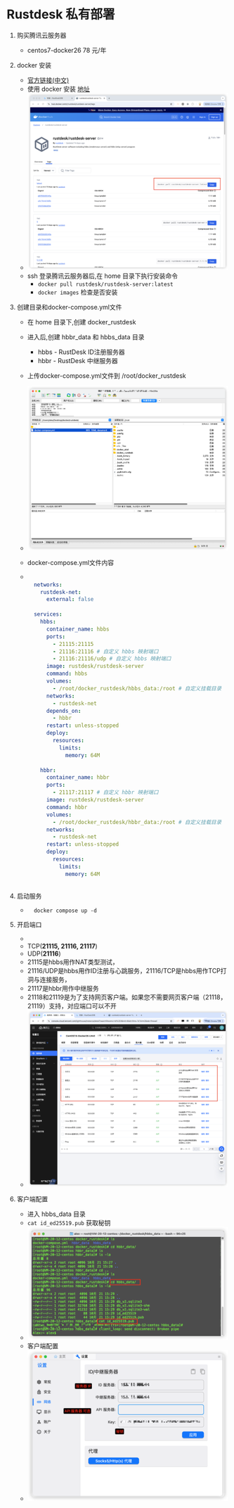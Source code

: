 # Rustdesk 私有部署

1. 购买腾讯云服务器

    - centos7-docker26 78 元/年

2. docker 安装

    - [官方链接(中文)](https://rustdesk.com/docs/zh-cn/self-host/rustdesk-server-oss/install/)
    - 使用 docker 安装 [地址](https://hub.docker.com/r/rustdesk/rustdesk-server/tags)
    - ![image-20241021174805633](assets/image-20241021174805633.png)
    - ssh 登录腾讯云服务器后,在 home 目录下执行安装命令
        - `docker pull rustdesk/rustdesk-server:latest`
        - `docker images` 检查是否安装

3. 创建目录和docker-compose.yml文件

    - 在 home 目录下,创建 docker_rustdesk

    - 进入后,创建 hbbr_data 和 hbbs_data 目录

        - hbbs - RustDesk ID注册服务器
        - hbbr - RustDesk 中继服务器

    - 上传docker-compose.yml文件到 /root/docker_rustdesk

    - ![image-20241103101850112](assets/image-20241103101850112.png)

    - docker-compose.yml文件内容

    - ```yml
        
        networks:
          rustdesk-net:
            external: false
        
        services:
          hbbs:
            container_name: hbbs
            ports:
              - 21115:21115
              - 21116:21116 # 自定义 hbbs 映射端口
              - 21116:21116/udp # 自定义 hbbs 映射端口
            image: rustdesk/rustdesk-server
            command: hbbs 
            volumes:
              - /root/docker_rustdesk/hbbs_data:/root # 自定义挂载目录
            networks:
              - rustdesk-net
            depends_on:
              - hbbr
            restart: unless-stopped
            deploy:
              resources:
                limits:
                  memory: 64M
        
          hbbr:
            container_name: hbbr
            ports:
              - 21117:21117 # 自定义 hbbr 映射端口
            image: rustdesk/rustdesk-server
            command: hbbr
            volumes:
              - /root/docker_rustdesk/hbbr_data:/root # 自定义挂载目录
            networks:
              - rustdesk-net
            restart: unless-stopped
            deploy:
              resources:
                limits:
                  memory: 64M
        
        ```

4. 启动服务

    - ```shell
        docker compose up -d
        ```

5. 开启端口

    - 
    - TCP(**21115, 21116, 21117**)
    - UDP(**21116**)
    - 21115是hbbs用作NAT类型测试，
    - 21116/UDP是hbbs用作ID注册与心跳服务，21116/TCP是hbbs用作TCP打洞与连接服务，
    - 21117是hbbr用作中继服务
    - 21118和21119是为了支持网页客户端。如果您不需要网页客户端（21118，21119）支持，对应端口可以不开
    - ![image-20241021175503016](assets/image-20241021175503016.png)

6. 客户端配置

    - 进入 hbbs_data 目录
    - `cat id_ed25519.pub` 获取秘钥
    - ![image-20241021175902670](assets/image-20241021175902670.png)
    - 客户端配置
    - ![image-20241021180039662](assets/image-20241021180039662.png)